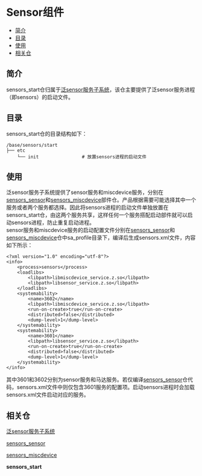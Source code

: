 # Sensor组件<a name="ZH-CN_TOPIC_0000001148682248"></a>

-   [简介](#section11660541593)
-   [目录](#section44981327519)
-   [使用](#section1581412211528)
-   [相关仓](#section96071132185310)

## 简介<a name="section11660541593"></a>
sensors_start仓归属于[泛sensor服务子系统](https://gitee.com/openharmony/docs/blob/master/zh-cn/readme/%E6%B3%9BSensor%E5%AD%90%E7%B3%BB%E7%BB%9F.md)，该仓主要提供了泛sensor服务进程（即sensors）的启动文件。<br>

## 目录<a name="section44981327519"></a>

sensors_start仓的目录结构如下：

```
/base/sensors/start
├── etc
    └── init                # 放置sensors进程的启动文件
```

## 使用<a name="section1581412211528"></a>
泛sensor服务子系统提供了sensor服务和miscdevice服务，分别在[sensors\_sensor](https://gitee.com/openharmony/sensors_sensor)和[sensors\_miscdevice](https://gitee.com/openharmony/sensors_miscdevice)部件仓。产品根据需要可能选择其中一个服务或者两个服务都选择。因此将sensors进程的启动文件单独放置在sensors_start仓，由这两个服务共享，这样任何一个服务搭配启动部件就可以启动sensors进程，防止重复启动进程。<br>
sensor服务和miscdevice服务的启动配置文件分别在[sensors\_sensor](https://gitee.com/openharmony/sensors_sensor)和[sensors\_miscdevice](https://gitee.com/openharmony/sensors_miscdevice)仓中sa_profile目录下，编译后生成sensors.xml文件，内容如下所示：
```
<?xml version="1.0" encoding="utf-8"?>
<info>
    <process>sensors</process>
    <loadlibs>
        <libpath>libmiscdevice_service.z.so</libpath>
        <libpath>libsensor_service.z.so</libpath>
    </loadlibs>
    <systemability>
        <name>3602</name>
        <libpath>libmiscdevice_service.z.so</libpath>
        <run-on-create>true</run-on-create>
        <distributed>false</distributed>
        <dump-level>1</dump-level>
    </systemability>
    <systemability>
        <name>3601</name>
        <libpath>libsensor_service.z.so</libpath>
        <run-on-create>true</run-on-create>
        <distributed>false</distributed>
        <dump-level>1</dump-level>
    </systemability>
</info>
```
其中3601和3602分别为sensor服务和马达服务。若仅编译[sensors\_sensor](https://gitee.com/openharmony/sensors_sensor)仓代码，sensors.xml文件中则仅包含3601服务的配置项。启动sensors进程时会加载sensors.xml文件启动对应的服务。

## 相关仓<a name="section96071132185310"></a>

[泛sensor服务子系统](https://gitee.com/openharmony/docs/blob/master/zh-cn/readme/%E6%B3%9BSensor%E5%AD%90%E7%B3%BB%E7%BB%9F.md)

[sensors\_sensor](https://gitee.com/openharmony/sensors_sensor)

[sensors\_miscdevice](https://gitee.com/openharmony/sensors_miscdevice)

**sensors\_start**

